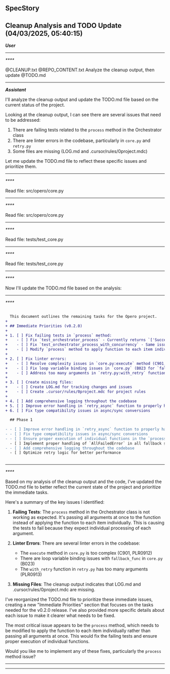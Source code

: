 ## SpecStory

## Cleanup Analysis and TODO Update (04/03/2025, 05:40:15)

_**User**_



---

_****_

@CLEANUP.txt @REPO_CONTENT.txt Analyze the cleanup output, then update @TODO.md 

---

_**Assistant**_

I'll analyze the cleanup output and update the TODO.md file based on the current status of the project.

Looking at the cleanup output, I can see there are several issues that need to be addressed:

1. There are failing tests related to the `process` method in the Orchestrator class
2. There are linter errors in the codebase, particularly in `core.py` and `retry.py`
3. Some files are missing (LOG.md and .cursor/rules/0project.mdc)

Let me update the TODO.md file to reflect these specific issues and prioritize them.

---

_****_

Read file: src/opero/core.py

---

_****_

Read file: src/opero/core.py

---

_****_

Read file: tests/test_core.py

---

_****_

Read file: tests/test_core.py

---

_****_



Now I'll update the TODO.md file based on the analysis:

---

_****_

```diff
  
  This document outlines the remaining tasks for the Opero project.
+ 
+ ## Immediate Priorities (v0.2.0)
+ 
+ 1. [ ] Fix failing tests in `process` method:
+    - [ ] Fix `test_orchestrator_process` - Currently returns `['Success: (1, 2, 3)']` instead of `['Success: 1', 'Success: 2', 'Success: 3']`
+    - [ ] Fix `test_orchestrator_process_with_concurrency` - Same issue as above
+    - [ ] Modify `process` method to apply function to each item individually rather than passing all args at once
+ 
+ 2. [ ] Fix linter errors:
+    - [ ] Resolve complexity issues in `core.py:execute` method (C901, PLR0912)
+    - [ ] Fix loop variable binding issues in `core.py` (B023 for `fallback_func`)
+    - [ ] Address too many arguments in `retry.py:with_retry` function (PLR0913)
+ 
+ 3. [ ] Create missing files:
+    - [ ] Create LOG.md for tracking changes and issues
+    - [ ] Create .cursor/rules/0project.mdc for project rules
+ 
+ 4. [ ] Add comprehensive logging throughout the codebase
+ 5. [ ] Improve error handling in `retry_async` function to properly handle coroutine objects
+ 6. [ ] Fix type compatibility issues in async/sync conversions
  
  ## Phase 1
  
- - [ ] Improve error handling in `retry_async` function to properly handle coroutine objects
- - [ ] Fix type compatibility issues in async/sync conversions
- - [ ] Ensure proper execution of individual functions in the `process` method
  - [ ] Implement proper handling of `AllFailedError` in all fallback scenarios
- - [ ] Add comprehensive logging throughout the codebase
  - [ ] Optimize retry logic for better performance
  
```

---

_****_



Based on my analysis of the cleanup output and the code, I've updated the TODO.md file to better reflect the current state of the project and prioritize the immediate tasks.

Here's a summary of the key issues I identified:

1. **Failing Tests**: The `process` method in the Orchestrator class is not working as expected. It's passing all arguments at once to the function instead of applying the function to each item individually. This is causing the tests to fail because they expect individual processing of each argument.

2. **Linter Errors**: There are several linter errors in the codebase:
   - The `execute` method in `core.py` is too complex (C901, PLR0912)
   - There are loop variable binding issues with `fallback_func` in `core.py` (B023)
   - The `with_retry` function in `retry.py` has too many arguments (PLR0913)

3. **Missing Files**: The cleanup output indicates that LOG.md and .cursor/rules/0project.mdc are missing.

I've reorganized the TODO.md file to prioritize these immediate issues, creating a new "Immediate Priorities" section that focuses on the tasks needed for the v0.2.0 release. I've also provided more specific details about each issue to make it clearer what needs to be fixed.

The most critical issue appears to be the `process` method, which needs to be modified to apply the function to each item individually rather than passing all arguments at once. This would fix the failing tests and ensure proper execution of individual functions.

Would you like me to implement any of these fixes, particularly the `process` method issue?

---



---

